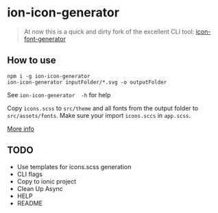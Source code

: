 # ion-icon-generator

> At now this is a quick and dirty fork of the excellent CLI tool: [icon-font-generator](https://github.com/Workshape/icon-font-generator)

## How to use

```
npm i -g ion-icon-generator
ion-icon-generator inputFolder/*.svg -o outputFolder
```
See `ion-icon-generator  -h` for help

Copy `icons.scss` to `src/theme` and all fonts from the output folder to `src/assets/fonts`. Make sure your import `icons.sccs` in `app.scss`.

[More info](https://yannbraga.com/2017/06/28/how-to-use-custom-icons-on-ionic-3/) 

## TODO

* Use templates for icons.scss generation
* CLI flags
* Copy to ionic project
* Clean Up Async
* HELP
* README